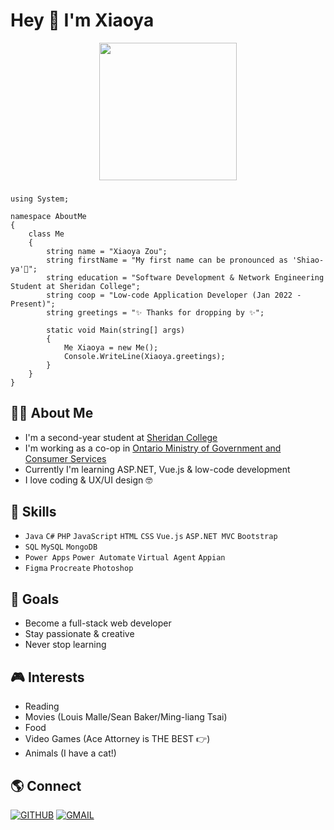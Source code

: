 
### <h1>Hey 👋 I'm Xiaoya</h1>

<p align="center"><img src="https://user-images.githubusercontent.com/84748829/167523910-88bcce5d-e171-4afa-af20-faa9362b4df1.GIF" width="220"></p>

###

    using System;

    namespace AboutMe
    {   
        class Me
        {
            string name = "Xiaoya Zou";
            string firstName = "My first name can be pronounced as 'Shiao-ya'🙂";
            string education = "Software Development & Network Engineering Student at Sheridan College";
            string coop = "Low-code Application Developer (Jan 2022 - Present)";
            string greetings = "✨ Thanks for dropping by ✨";

            static void Main(string[] args)
            {
                Me Xiaoya = new Me();
                Console.WriteLine(Xiaoya.greetings);
            }
        }
    }
    
### 

<h2>👩‍💻 About Me</h2>

- I'm a second-year student at [Sheridan College](https://www.sheridancollege.ca/)
- I'm working as a co-op in [Ontario Ministry of Government and Consumer Services](https://www.ontario.ca/page/ministry-government-and-consumer-services)
- Currently I'm learning ASP.NET, Vue.js & low-code development
- I love coding & UX/UI design 🤓

###

<h2>🌱 Skills</h2>

- `Java` `C#` `PHP` `JavaScript` `HTML` `CSS` `Vue.js` `ASP.NET MVC` `Bootstrap`
- `SQL` `MySQL` `MongoDB`
- `Power Apps` `Power Automate` `Virtual Agent` `Appian`
- `Figma` `Procreate` `Photoshop`

###

<h2>🌟 Goals</h2>

- Become a full-stack web developer
- Stay passionate & creative
- Never stop learning

###

<h2>🎮 Interests</h2>

- Reading
- Movies (Louis Malle/Sean Baker/Ming-liang Tsai)
- Food
- Video Games (Ace Attorney is THE BEST 👉)
- Animals (I have a cat!)

###

<h2>🌎 Connect</h2>

[![GITHUB](https://img.shields.io/badge/inkedin-%230A66C2.svg?&style=for-the-badge&logo=linkedin&logoColor=white)](https://www.linkedin.com/in/xiaoyazou/)
[![GMAIL](https://img.shields.io/badge/GMAIL-%23EA4335.svg?&style=for-the-badge&logo=GMAIL&logoColor=white)](mailto:xiaoyaxyz@gmail.com)


